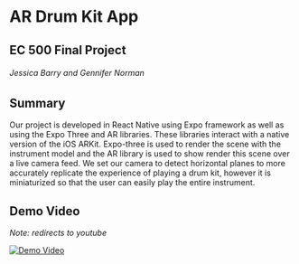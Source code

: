 # AR Drum Kit App
## EC 500 Final Project
###### Jessica Barry and Gennifer Norman

## Summary

Our project is developed in React Native using Expo framework as well as using the Expo Three and AR libraries. These libraries interact with a native version of the iOS ARKit. Expo-three is used to render the scene with the instrument model and the AR library is used to show render this scene over a live camera feed. We set our camera to detect horizontal planes to more accurately replicate the experience of playing a drum kit, however it is miniaturized so that the user can easily play the entire instrument.

## Demo Video
_Note: redirects to youtube_

[![Demo Video](http://img.youtube.com/vi/nfuDCFNk-g8/0.jpg)](https://www.youtube.com/watch?v=nfuDCFNk-g8)
